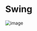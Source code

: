# Swing
![image](https://user-images.githubusercontent.com/53649013/210347944-d1d9a2bd-a772-496d-912a-4bad50bdd0b4.png)
